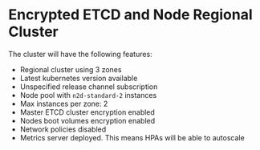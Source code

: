 # Encrypted ETCD and Node Regional Cluster
The cluster will have the following features:
* Regional cluster using 3 zones
* Latest kubernetes version available
* Unspecified release channel subscription
* Node pool with `n2d-standard-2` instances
* Max instances per zone: 2
* Master ETCD cluster encryption enabled
* Nodes boot volumes encryption enabled
* Network policies disabled
* Metrics server deployed. This means HPAs will be able to autoscale

